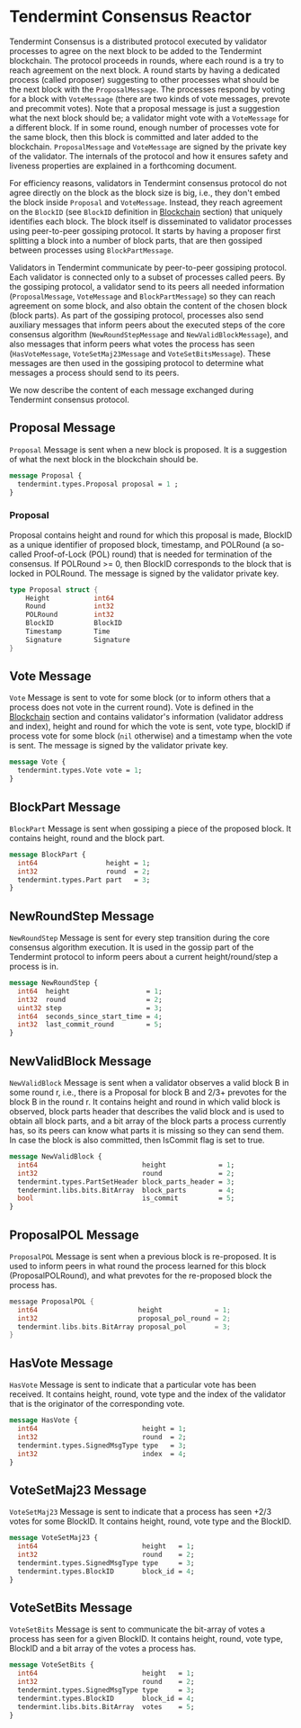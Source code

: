 # Tendermint Consensus Reactor

Tendermint Consensus is a distributed protocol executed by validator processes to agree on
the next block to be added to the Tendermint blockchain. The protocol proceeds in rounds, where
each round is a try to reach agreement on the next block. A round starts by having a dedicated
process (called proposer) suggesting to other processes what should be the next block with
the `ProposalMessage`.
The processes respond by voting for a block with `VoteMessage` (there are two kinds of vote
messages, prevote and precommit votes). Note that a proposal message is just a suggestion what the
next block should be; a validator might vote with a `VoteMessage` for a different block. If in some
round, enough number of processes vote for the same block, then this block is committed and later
added to the blockchain. `ProposalMessage` and `VoteMessage` are signed by the private key of the
validator. The internals of the protocol and how it ensures safety and liveness properties are
explained in a forthcoming document.

For efficiency reasons, validators in Tendermint consensus protocol do not agree directly on the
block as the block size is big, i.e., they don't embed the block inside `Proposal` and
`VoteMessage`. Instead, they reach agreement on the `BlockID` (see `BlockID` definition in
[Blockchain](https://github.com/tendermint/spec/blob/master/spec/blockchain/blockchain.md#blockid) section)
that uniquely identifies each block. The block itself is
disseminated to validator processes using peer-to-peer gossiping protocol. It starts by having a
proposer first splitting a block into a number of block parts, that are then gossiped between
processes using `BlockPartMessage`.

Validators in Tendermint communicate by peer-to-peer gossiping protocol. Each validator is connected
only to a subset of processes called peers. By the gossiping protocol, a validator send to its peers
all needed information (`ProposalMessage`, `VoteMessage` and `BlockPartMessage`) so they can
reach agreement on some block, and also obtain the content of the chosen block (block parts). As
part of the gossiping protocol, processes also send auxiliary messages that inform peers about the
executed steps of the core consensus algorithm (`NewRoundStepMessage` and `NewValidBlockMessage`), and
also messages that inform peers what votes the process has seen (`HasVoteMessage`,
`VoteSetMaj23Message` and `VoteSetBitsMessage`). These messages are then used in the gossiping
protocol to determine what messages a process should send to its peers.

We now describe the content of each message exchanged during Tendermint consensus protocol.

## Proposal Message

`Proposal` Message is sent when a new block is proposed. It is a suggestion of what the
next block in the blockchain should be.

```protobuf
message Proposal {
  tendermint.types.Proposal proposal = 1 ;
}
```

### Proposal

Proposal contains height and round for which this proposal is made, BlockID as a unique identifier
of proposed block, timestamp, and POLRound (a so-called Proof-of-Lock (POL) round) that is needed for
termination of the consensus. If POLRound >= 0, then BlockID corresponds to the block that
is locked in POLRound. The message is signed by the validator private key.

```go
type Proposal struct {
    Height           int64
    Round            int32
    POLRound         int32
    BlockID          BlockID
    Timestamp        Time
    Signature        Signature
}
```

## Vote Message

`Vote` Message is sent to vote for some block (or to inform others that a process does not vote in the
current round). Vote is defined in the
[Blockchain](https://github.com/tendermint/spec/blob/master/spec/blockchain/blockchain.md#blockidd)
section and contains validator's
information (validator address and index), height and round for which the vote is sent, vote type,
blockID if process vote for some block (`nil` otherwise) and a timestamp when the vote is sent. The
message is signed by the validator private key.

```protobuf
message Vote {
  tendermint.types.Vote vote = 1;
}
```

## BlockPart Message

`BlockPart` Message is sent when gossiping a piece of the proposed block. It contains height, round
and the block part.

```protobuf
message BlockPart {
  int64                 height = 1;
  int32                 round  = 2;
  tendermint.types.Part part   = 3;
}
```

## NewRoundStep Message

`NewRoundStep` Message is sent for every step transition during the core consensus algorithm execution.
It is used in the gossip part of the Tendermint protocol to inform peers about a current
height/round/step a process is in.

```protobuf
message NewRoundStep {
  int64  height                   = 1;
  int32  round                    = 2;
  uint32 step                     = 3;
  int64  seconds_since_start_time = 4;
  int32  last_commit_round        = 5;
}
```

## NewValidBlock Message

`NewValidBlock` Message is sent when a validator observes a valid block B in some round r,
i.e., there is a Proposal for block B and 2/3+ prevotes for the block B in the round r.
It contains height and round in which valid block is observed, block parts header that describes
the valid block and is used to obtain all
block parts, and a bit array of the block parts a process currently has, so its peers can know what
parts it is missing so they can send them.
In case the block is also committed, then IsCommit flag is set to true.

```protobuf
message NewValidBlock {
  int64                          height             = 1;
  int32                          round              = 2;
  tendermint.types.PartSetHeader block_parts_header = 3;
  tendermint.libs.bits.BitArray  block_parts        = 4;
  bool                           is_commit          = 5;
}
```

## ProposalPOL Message

`ProposalPOL` Message is sent when a previous block is re-proposed.
It is used to inform peers in what round the process learned for this block (ProposalPOLRound),
and what prevotes for the re-proposed block the process has.

```go
message ProposalPOL {
  int64                         height             = 1;
  int32                         proposal_pol_round = 2;
  tendermint.libs.bits.BitArray proposal_pol       = 3;
}
```

## HasVote Message

`HasVote` Message is sent to indicate that a particular vote has been received. It contains height,
round, vote type and the index of the validator that is the originator of the corresponding vote.

```protobuf
message HasVote {
  int64                          height = 1;
  int32                          round  = 2;
  tendermint.types.SignedMsgType type   = 3;
  int32                          index  = 4;
}
```

## VoteSetMaj23 Message

`VoteSetMaj23` Message is sent to indicate that a process has seen +2/3 votes for some BlockID.
It contains height, round, vote type and the BlockID.

```protobuf
message VoteSetMaj23 {
  int64                          height   = 1;
  int32                          round    = 2;
  tendermint.types.SignedMsgType type     = 3;
  tendermint.types.BlockID       block_id = 4;
}
```

## VoteSetBits Message

`VoteSetBits` Message is sent to communicate the bit-array of votes a process has seen for a given
BlockID. It contains height, round, vote type, BlockID and a bit array of
the votes a process has.

```protobuf
message VoteSetBits {
  int64                          height   = 1;
  int32                          round    = 2;
  tendermint.types.SignedMsgType type     = 3;
  tendermint.types.BlockID       block_id = 4;
  tendermint.libs.bits.BitArray  votes    = 5;
}
```
